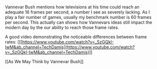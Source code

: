 Vannevar Bush mentions how televisions at his time could reach an adequate 16 frames per second, a number I see as severely lacking. As I play a fair number of games, usually my benchmark number is 60 frames per second. This actually can shows how Vannevars ideas still impact the modern day by the our ability to reach those frame rates.

A good video demonstrating the noticeable differences between frame rates: [[[https://www.youtube.com/watch?v=_SzGQkI-IwM&ab_channel=TechDamis](https://www.youtube.com/watch?v=_SzGQkI-IwM&ab_channel=TechDamis)]]

[[As We May Think by Vannevar Bush]]